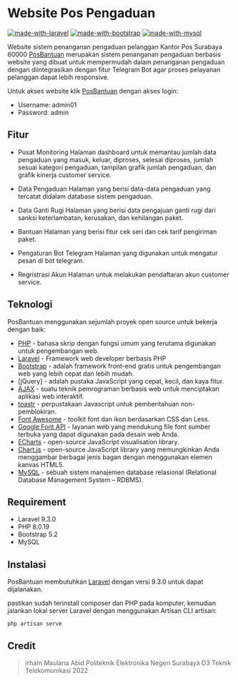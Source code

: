 # Website Pos Pengaduan

[![made-with-laravel](https://img.shields.io/badge/Laravel-FF2D20?style=for-the-badge&logo=laravel&logoColor=white)](https://laravel.com/) [![made-with-bootstrap](https://img.shields.io/badge/Bootstrap-563D7C?style=for-the-badge&logo=bootstrap&logoColor=white)](https://getbootstrap.com/) [![made-with-mysql](https://img.shields.io/badge/MySQL-00000F?style=for-the-badge&logo=mysql&logoColor=white)](https://www.mysql.com/)

Website sistem penanganan pengaduan pelanggan Kantor Pos Surabaya 60000 [PosBantuan](https://posbantuan.rgtasty.com/) merupakan sistem penanganan pengaduan berbasis website yang dibuat untuk mempermudah dalam penanganan pengaduan dengan diintegrasikan dengan fitur Telegram Bot agar proses pelayanan pelanggan dapat lebih responsive.

Untuk akses website klik [PosBantuan](https://posbantuan.rgtasty.com/) dengan akses login:
- Username: admin01
- Password: admin

## Fitur

- Pusat Monitoring
Halaman dashboard untuk memantau jumlah data pengaduan yang masuk, keluar, diproses, selesai diproses, jumlah sesuai kategori pengaduan, tampilan grafik jumlah pengaduan, dan grafik kinerja customer service.

- Data Pengaduan
Halaman yang berisi data-data pengaduan yang tercatat didalam database sistem pengaduan.

- Data Ganti Rugi
Halaman yang berisi data pengajuan ganti rugi dari sanksi keterlambatan, kerusakan, dan kehilangan paket.

- Bantuan
Halaman yang berisi fitur cek seri dan cek tarif pengiriman paket.

- Pengaturan Bot Telegram
Halaman yang digunakan untuk mengatur pesan di bot telegram.

- Regristrasi Akun
Halaman untuk melakukan pendaftaran akun customer service.



## Teknologi

PosBantuan menggunakan sejumlah proyek open source untuk bekerja dengan baik:
- [PHP](https://www.php.net/) - bahasa skrip dengan fungsi umum yang terutama digunakan untuk pengembangan web.
- [Laravel](https://laravel.com/) - Framework web developer berbasis PHP
- [Bootstrap](https://getbootstrap.com/) - adalah framework front-end gratis untuk pengembangan web yang lebih cepat dan lebih mudah.
- [jQuery] - adalah pustaka JavaScript yang cepat, kecil, dan kaya fitur.
- [AJAX](https://api.jquery.com/category/ajax/) - suatu teknik pemrograman berbasis web untuk menciptakan aplikasi web interaktif.
- [toastr](https://codeseven.github.io/toastr/) -  perpustakaan Javascript untuk pemberitahuan non-pemblokiran.
- [Font Awesome](https://fontawesome.com/) - toolkit font dan ikon berdasarkan CSS dan Less.
- [Google Font API](https://developers.google.com/fonts) - layanan web yang mendukung file font sumber terbuka yang dapat digunakan pada desain web Anda.
- [ECharts](https://echarts.apache.org/) - open-source JavaScript visualisation library.
- [Chart.js](https://www.chartjs.org/) - open-source JavaScript library yang memungkinkan Anda menggambar berbagai jenis bagan dengan menggunakan elemen kanvas HTML5.
- [MySQL](https://www.mysql.com/) -  sebuah sistem manajemen database relasional (Relational Database Management System – RDBMS).

## Requirement
- Laravel 9.3.0
- PHP 8.0.19
- Bootstrap 5.2
- MySQL

## Instalasi

PosBantuan membutuhkan [Laravel](https://laravel.com/) dengan versi 9.3.0 untuk dapat dijalanakan.

pastikan sudah terinstall composer dan PHP pada komputer, kemudian jalankan lokal server Laravel dengan menggunakan  Artisan CLI artisan:

```php artisan serve```



## Credit
> Irham Maulana Abid
> Politeknik Elektronika Negeri Surabaya
> D3 Teknik Telekomunikasi
> 2022
